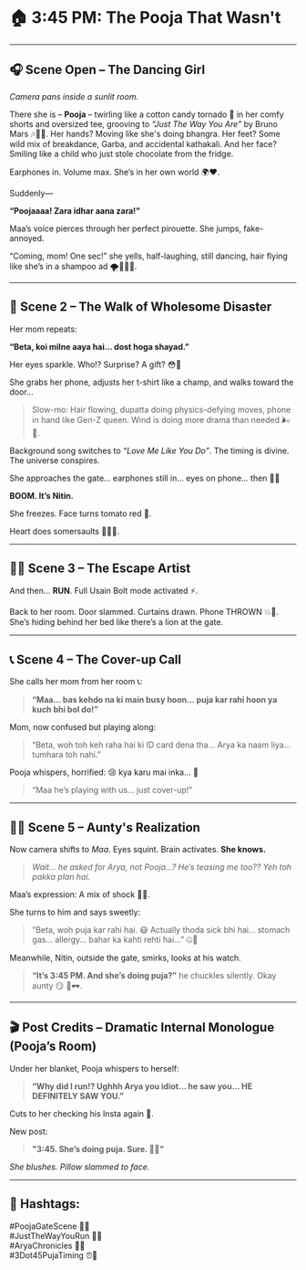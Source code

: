 # 🏠 3:45 PM: The Pooja That Wasn't
---

## 🎧 Scene Open – The Dancing Girl

*Camera pans inside a sunlit room.*

There she is – **Pooja** – twirling like a cotton candy tornado 🍭 in her comfy shorts and oversized tee, grooving to *“Just The Way You Are”* by Bruno Mars 🎶💃🏽. Her hands? Moving like she's doing bhangra. Her feet? Some wild mix of breakdance, Garba, and accidental kathakali. And her face? Smiling like a child who just stole chocolate from the fridge.

Earphones in. Volume max. She’s in her own world 🌍❤️.

Suddenly—

**“Poojaaaa! Zara idhar aana zara!”** 

Maa’s voice pierces through her perfect pirouette. She jumps, fake-annoyed. 

“Coming, mom! One sec!” she yells, half-laughing, still dancing, hair flying like she’s in a shampoo ad 🌪️💁🏽‍♀️.

---

## 🚪 Scene 2 – The Walk of Wholesome Disaster

Her mom repeats:

**“Beta, koi milne aaya hai… dost hoga shayad.”**

Her eyes sparkle. Who!? Surprise? A gift? 😳🎁

She grabs her phone, adjusts her t-shirt like a champ, and walks toward the door…

> Slow-mo: Hair flowing, dupatta doing physics-defying moves, phone in hand like Gen-Z queen. Wind is doing more drama than needed 🌬️🎀.

Background song switches to *“Love Me Like You Do”*. The timing is divine. The universe conspires. 

She approaches the gate… earphones still in… eyes on phone… then 👀👀

**BOOM. It’s Nitin.**

She freezes. Face turns tomato red 🍅. 

Heart does somersaults 🤸🏽‍♀️.

---

## 🏃‍♀️ Scene 3 – The Escape Artist

And then… **RUN**. Full Usain Bolt mode activated ⚡.

Back to her room. Door slammed. Curtains drawn. Phone THROWN 💥📱. She’s hiding behind her bed like there’s a lion at the gate.

---

## 📞 Scene 4 – The Cover-up Call

She calls her mom from her room 📞:

> **“Maa… bas kehdo na ki main busy hoon… puja kar rahi hoon ya kuch bhi bol do!”**

Mom, now confused but playing along:

> “Beta, woh toh keh raha hai ki ID card dena tha… Arya ka naam liya… tumhara toh nahi.”

Pooja whispers, horrified: 😢 kya karu mai inka... 👀 

> “Maa he’s playing with us… just cover-up!”

---

## 👩‍🦳 Scene 5 – Aunty's Realization

Now camera shifts to *Maa*. Eyes squint. Brain activates. **She knows.**

> *Wait… he asked for Arya, not Pooja…? He’s teasing me too?? Yeh toh pakka plan hai.*

Maa’s expression: A mix of shock 🧠🔥.

She turns to him and says sweetly:

> “Beta, woh puja kar rahi hai. 😷 Actually thoda sick bhi hai… stomach gas… allergy… bahar ka kahti rehti hai...” 🤐🤒

Meanwhile, Nitin, outside the gate, smirks, looks at his watch.

> **“It’s 3:45 PM. And she’s doing puja?”** he chuckles silently. Okay aunty 😏 🕺🕶️.

---

## 🎬 Post Credits – Dramatic Internal Monologue (Pooja’s Room)

Under her blanket, Pooja whispers to herself:

> **“Why did I run!? Ughhh Arya you idiot… he saw you… HE DEFINITELY SAW YOU.”**

Cuts to her checking his Insta again 👀.

New post: 
> **"3:45. She’s doing puja. Sure. 🤭🧿"**

*She blushes. Pillow slammed to face.*

---

## 🎉 Hashtags:

#PoojaGateScene 🛑🚪  
#JustTheWayYouRun 💨👟  
#AryaChronicles 💫✨  
#3Dot45PujaTiming ⏰📿
